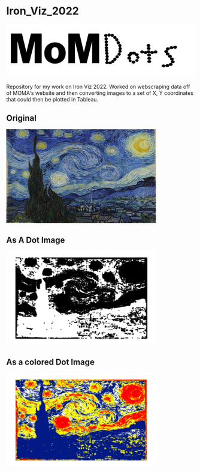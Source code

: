 # Iron_Viz_2022
<img src="https://github.com/JackOgozaly/Iron_Viz_2022/blob/main/Examples/MOMA_dots_prototype.png">


Repository for my work on Iron Viz 2022. Worked on webscraping data off of MOMA's website and then converting images to a set of X, Y coordinates that could then be plotted in Tableau. 


## Original
<img src="https://github.com/JackOgozaly/Image_to_Dots/blob/main/Examples/starry_night.jpg" width="400" height="250">

## As A Dot Image
<img src="https://github.com/JackOgozaly/Image_to_Dots/blob/main/Examples/starry_night_graph.png" width="400" height="250">

## As a colored Dot Image
<img src="https://github.com/JackOgozaly/Iron_Viz_2022/blob/main/Examples/starry_night_rgb.png" width="400" height="250">
